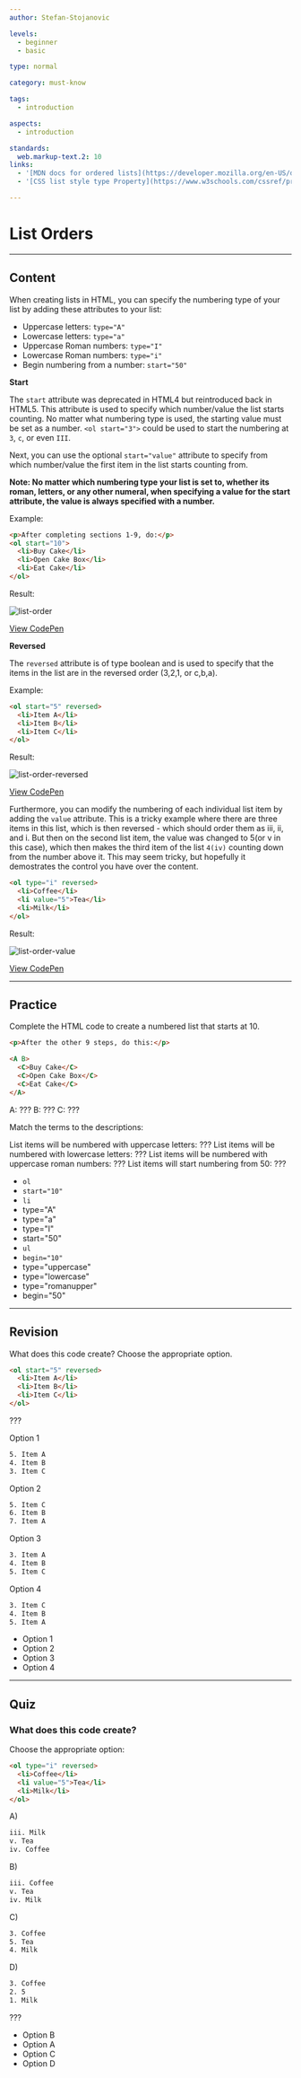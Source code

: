 ```yaml
---
author: Stefan-Stojanovic

levels:
  - beginner
  - basic

type: normal

category: must-know

tags:
  - introduction

aspects:
  - introduction

standards:
  web.markup-text.2: 10
links:
  - '[MDN docs for ordered lists](https://developer.mozilla.org/en-US/docs/Web/HTML/Element/ol){documentation}'
  - '[CSS list style type Property](https://www.w3schools.com/cssref/pr_list-style-type.asp){documentation}'

---
```

# List Orders
---
## Content

When creating lists in HTML, you can specify the numbering type of your list by adding these attributes to your list:

* Uppercase letters: `type="A"`
* Lowercase letters: `type="a"`
* Uppercase Roman numbers: `type="I"`
* Lowercase Roman numbers: `type="i"`
* Begin numbering from a number: `start="50"`

**Start**

The `start` attribute was deprecated in HTML4 but reintroduced back in HTML5. This attribute is used to specify which number/value the list starts counting. No matter what numbering type is used, the starting value must be set as a number. `<ol start="3">` could be used to start the numbering at `3`, `c`, or even `III`.

Next, you can use the optional `start="value"` attribute to specify from which number/value the first item in the list starts counting from.

**Note: No matter which numbering type your list is set to, whether its roman, letters, or any other numeral, when specifying a value for the start attribute, the value is always specified with a number.**

Example:
```html
<p>After completing sections 1-9, do:</p>
<ol start="10">
  <li>Buy Cake</li>
  <li>Open Cake Box</li>
  <li>Eat Cake</li>
</ol>
```
Result:

![list-order](https://img.enkipro.com/6e54eb88b9501c6232731c0117efffaa.png)

[View CodePen](https://codepen.io/enkidevs/pen/EpmYmV)

**Reversed**

The `reversed` attribute is of type boolean and is used to specify that the items in the list are in the reversed order (3,2,1, or c,b,a).

Example:
```html
<ol start="5" reversed>
  <li>Item A</li>
  <li>Item B</li>
  <li>Item C</li>
</ol>
```
Result:

![list-order-reversed](https://img.enkipro.com/362fd2676ebd21838bb38566c2b9658c.png)

[View CodePen](https://codepen.io/enkidevs/pen/GBmKmy)

Furthermore, you can modify the numbering of each individual list item by adding the `value` attribute. This is a tricky example where there are three items in this list, which is then reversed - which should order them as iii, ii, and i. But then on the second list item, the value was changed to 5(or v in this case), which then makes the third item of the list `4(iv)` counting down from the number above it. This may seem tricky, but hopefully it demostrates the control you have over the content.
```html
<ol type="i" reversed>
  <li>Coffee</li>
  <li value="5">Tea</li>
  <li>Milk</li>
</ol>
```
Result:

![list-order-value](https://img.enkipro.com/68acb74fec78584752578edefb78550e.png)

[View CodePen](https://codepen.io/enkidevs/pen/xJdKrV)

---
## Practice

Complete the HTML code to create a numbered list that starts at 10.
```html
<p>After the other 9 steps, do this:</p>

<A B>
  <C>Buy Cake</C>
  <C>Open Cake Box</C>
  <C>Eat Cake</C>
</A>
```

A: ???
B: ???
C: ???


Match the terms to the descriptions:

List items will be numbered with uppercase letters: ???
List items will be numbered with lowercase letters: ???
List items will be numbered with uppercase roman numbers: ???
List items will start numbering from 50: ???


* `ol`
* `start="10"`
* `li`
* type="A"
* type="a"
* type="I"
* start="50"
* `ul`
* `begin="10"`
* type="uppercase"
* type="lowercase"
* type="romanupper"
* begin="50"

---
## Revision

What does this code create? Choose the appropriate option.

```html
<ol start="5" reversed>
  <li>Item A</li>
  <li>Item B</li>
  <li>Item C</li>
</ol>
```

???

Option 1
```html
5. Item A
4. Item B
3. Item C
```

Option 2
```html
5. Item C
6. Item B
7. Item A
```

Option 3
```html
3. Item A
4. Item B
5. Item C
```

Option 4
```html
3. Item C
4. Item B
5. Item A
```

* Option 1
* Option 2
* Option 3
* Option 4


---
## Quiz
### What does this code create?


Choose the appropriate option:

```html
<ol type="i" reversed>
  <li>Coffee</li>
  <li value="5">Tea</li>
  <li>Milk</li>
</ol>
```

A)
```html
iii. Milk
v. Tea
iv. Coffee
```
B)
```html
iii. Coffee
v. Tea
iv. Milk
```
C)
```html
3. Coffee
5. Tea
4. Milk
```
D)
```html
3. Coffee
2. 5
1. Milk
```

???

* Option B
* Option A
* Option C
* Option D

